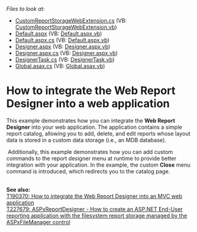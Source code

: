 <!-- default file list -->
*Files to look at*:

* [CustomReportStorageWebExtension.cs](./CS/SimpleWebReportCatalog/CustomReportStorageWebExtension.cs) (VB: [CustomReportStorageWebExtension.vb](./VB/SimpleWebReportCatalog/CustomReportStorageWebExtension.vb))
* [Default.aspx](./CS/SimpleWebReportCatalog/Default.aspx) (VB: [Default.aspx.vb](./VB/SimpleWebReportCatalog/Default.aspx.vb))
* [Default.aspx.cs](./CS/SimpleWebReportCatalog/Default.aspx.cs) (VB: [Default.aspx.vb](./VB/SimpleWebReportCatalog/Default.aspx.vb))
* [Designer.aspx](./CS/SimpleWebReportCatalog/Designer.aspx) (VB: [Designer.aspx.vb](./VB/SimpleWebReportCatalog/Designer.aspx.vb))
* [Designer.aspx.cs](./CS/SimpleWebReportCatalog/Designer.aspx.cs) (VB: [Designer.aspx.vb](./VB/SimpleWebReportCatalog/Designer.aspx.vb))
* [DesignerTask.cs](./CS/SimpleWebReportCatalog/DesignerTask.cs) (VB: [DesignerTask.vb](./VB/SimpleWebReportCatalog/DesignerTask.vb))
* [Global.asax.cs](./CS/SimpleWebReportCatalog/Global.asax.cs) (VB: [Global.asax.vb](./VB/SimpleWebReportCatalog/Global.asax.vb))
<!-- default file list end -->
# How to integrate the Web Report Designer into a web application


<p>This example demonstrates how you can integrate the <strong>Web Report Designer</strong> into your web application. The application contains a simple report catalog, allowing you to add, delete, and edit reports whose layout data is stored in a custom data storage (i.e., an MDB database).</p>
<p> Additionally, this example demonstrates how you can add custom commands to the report designer menu at runtime to provide better integration with your application. In the example, the custom <strong>Close</strong> menu command is introduced, which redirects you to the catalog page.</p>
<p> <br /><strong>See also:<br /></strong><a href="https://www.devexpress.com/Support/Center/p/T190370">T190370: How to integrate the Web Report Designer into an MVC web application</a><br /><a href="https://www.devexpress.com/Support/Center/p/T227679">T227679: ASPxReportDesigner - How to create an ASP.NET End-User reporting application with the filesystem report storage managed by the ASPxFileManager control</a></p>

<br/>


